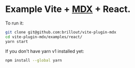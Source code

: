 # Example Vite + [MDX](https://mdxjs.com/) + React.

To run it:

```sh
git clone git@github.com:brillout/vite-plugin-mdx
cd vite-plugin-mdx/examples/react/
yarn start
```

If you don't have yarn v1 installed yet:

```sh
npm install --global yarn
```
